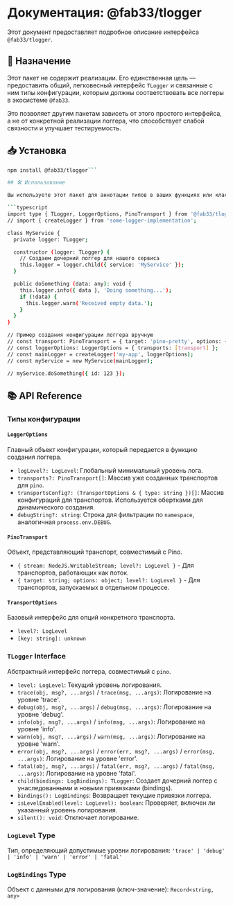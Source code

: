 # Документация: @fab33/tlogger

Этот документ предоставляет подробное описание интерфейса `@fab33/tlogger`.

## 🎯 Назначение

Этот пакет не содержит реализации. Его единственная цель — предоставить общий, легковесный интерфейс `TLogger` и связанные с ним типы конфигурации, которым должны соответствовать все логгеры в экосистеме `@fab33`.

Это позволяет другим пакетам зависеть от этого простого интерфейса, а не от конкретной реализации логгера, что способствует слабой связности и улучшает тестируемость.

## 📥 Установка

```bash
npm install @fab33/tlogger```

## 🛠️ Использование

Вы используете этот пакет для аннотации типов в ваших функциях или классах, которые принимают логгер в качестве зависимости, а также для описания конфигурации.

```typescript
import type { TLogger, LoggerOptions, PinoTransport } from '@fab33/tlogger';
// import { createLogger } from 'some-logger-implementation';

class MyService {
  private logger: TLogger;

  constructor (logger: TLogger) {
    // Создаем дочерний логгер для нашего сервиса
    this.logger = logger.child({ service: 'MyService' });
  }

  public doSomething (data: any): void {
    this.logger.info({ data }, 'Doing something...');
    if (!data) {
      this.logger.warn('Received empty data.');
    }
  }
}

// Пример создания конфигурации логгера вручную
// const transport: PinoTransport = { target: 'pino-pretty', options: {}, level: 'info' };
// const loggerOptions: LoggerOptions = { transports: [transport] };
// const mainLogger = createLogger('my-app', loggerOptions);
// const myService = new MyService(mainLogger);

// myService.doSomething({ id: 123 });
```

## 📚 API Reference

### Типы конфигурации

#### `LoggerOptions`
Главный объект конфигурации, который передается в функцию создания логгера.
- `logLevel?: LogLevel`: Глобальный минимальный уровень лога.
- `transports?: PinoTransport[]`: Массив уже созданных транспортов для `pino`.
- `transportsConfig?: (TransportOptions & { type: string })[]`: Массив конфигураций для транспортов. Используется обертками для динамического создания.
- `debugString?: string`: Строка для фильтрации по `namespace`, аналогичная `process.env.DEBUG`.

#### `PinoTransport`
Объект, представляющий транспорт, совместимый с Pino.
- `{ stream: NodeJS.WritableStream; level?: LogLevel }` - Для транспортов, работающих как поток.
- `{ target: string; options: object; level?: LogLevel }` - Для транспортов, запускаемых в отдельном процессе.

#### `TransportOptions`
Базовый интерфейс для опций конкретного транспорта.
- `level?: LogLevel`
- `[key: string]: unknown`

### `TLogger` Interface

Абстрактный интерфейс логгера, совместимый с `pino`.

- `level: LogLevel`: Текущий уровень логирования.
- `trace(obj, msg?, ...args)` / `trace(msg, ...args)`: Логирование на уровне 'trace'.
- `debug(obj, msg?, ...args)` / `debug(msg, ...args)`: Логирование на уровне 'debug'.
- `info(obj, msg?, ...args)` / `info(msg, ...args)`: Логирование на уровне 'info'.
- `warn(obj, msg?, ...args)` / `warn(msg, ...args)`: Логирование на уровне 'warn'.
- `error(obj, msg?, ...args)` / `error(err, msg?, ...args)` / `error(msg, ...args)`: Логирование на уровне 'error'.
- `fatal(obj, msg?, ...args)` / `fatal(err, msg?, ...args)` / `fatal(msg, ...args)`: Логирование на уровне 'fatal'.
- `child(bindings: LogBindings): TLogger`: Создает дочерний логгер с унаследованными и новыми привязками (bindings).
- `bindings(): LogBindings`: Возвращает текущие привязки логгера.
- `isLevelEnabled(level: LogLevel): boolean`: Проверяет, включен ли указанный уровень логирования.
- `silent(): void`: Отключает логирование.

### `LogLevel` Type

Тип, определяющий допустимые уровни логирования:
`'trace' | 'debug' | 'info' | 'warn' | 'error' | 'fatal'`

### `LogBindings` Type

Объект с данными для логирования (ключ-значение):
`Record<string, any>`
